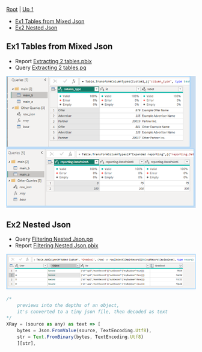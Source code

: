 [Root](https://github.com/ninmonkey/ninMonkQuery-examples) | [Up ⭡](./../readme.md)

- [Ex1 Tables from Mixed Json](#ex1-tables-from-mixed-json)
- [Ex2 Nested Json](#ex2-nested-json)

## Ex1 Tables from Mixed Json

- Report [Extracting 2 tables.pbix](./Transform%20Json%20-%20Extracting%20Tables%20from%20Mixed%20Json.pbix)
- Query [Extracting 2 tables.pq](./pq/Transform%20Json%20-%20Extracting%20Tables%20from%20Mixed%20Json.md)

![screen2](./img/transform%20Json%20-%20extracting%20mixed%20tables.png)

## Ex2 Nested Json

- Query [Filtering Nested Json.pq](./pq/filtering-nested-json.md)
- Report [Filtering Nested Json.pbix](./Filter%20Json%20-%20Filtering%20Nested%20Values%20Without%20Expanding%20values.pbix) 

![Text.ReplacePartialMatch.mp4](./img/filtering-nested-values-without-expanding-json.png)

```js
/* 
    previews into the depths of an object,
    it's converted to a tiny json file, then decoded as text
*/
XRay = (source as any) as text => [
    bytes = Json.FromValue(source, TextEncoding.Utf8),
    str = Text.FromBinary(bytes, TextEncoding.Utf8)
    ][str],
```
